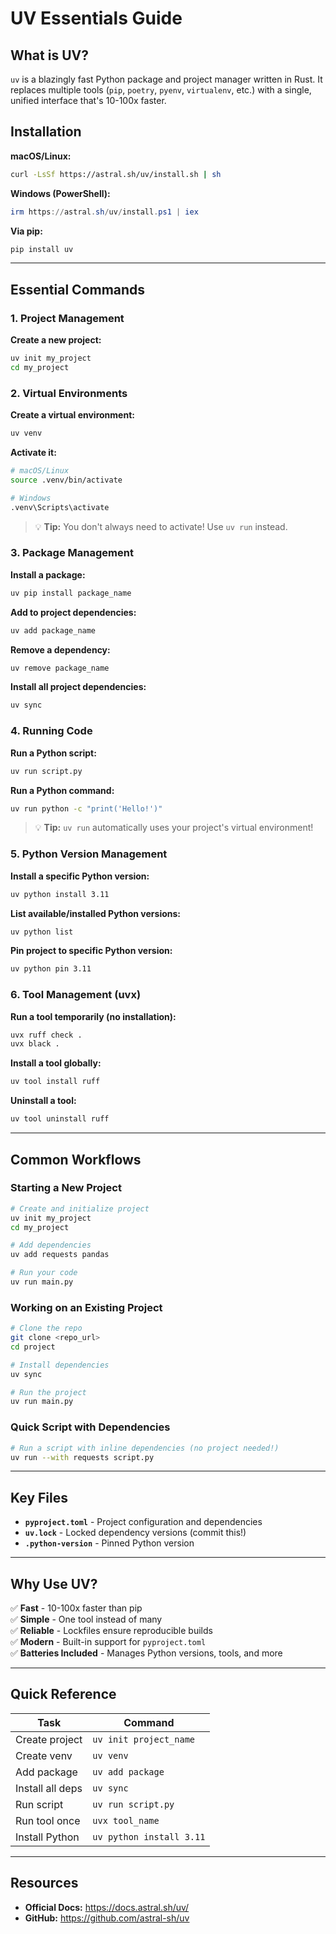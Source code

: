 # UV Essentials Guide

## What is UV?

`uv` is a blazingly fast Python package and project manager written in Rust. It replaces multiple tools (`pip`, `poetry`, `pyenv`, `virtualenv`, etc.) with a single, unified interface that's 10-100x faster.

## Installation

**macOS/Linux:**
```bash
curl -LsSf https://astral.sh/uv/install.sh | sh
```

**Windows (PowerShell):**
```powershell
irm https://astral.sh/uv/install.ps1 | iex
```

**Via pip:**
```bash
pip install uv
```

---

## Essential Commands

### 1. **Project Management**

**Create a new project:**
```bash
uv init my_project
cd my_project
```

### 2. **Virtual Environments**

**Create a virtual environment:**
```bash
uv venv
```

**Activate it:**
```bash
# macOS/Linux
source .venv/bin/activate

# Windows
.venv\Scripts\activate
```

> 💡 **Tip:** You don't always need to activate! Use `uv run` instead.

### 3. **Package Management**

**Install a package:**
```bash
uv pip install package_name
```

**Add to project dependencies:**
```bash
uv add package_name
```

**Remove a dependency:**
```bash
uv remove package_name
```

**Install all project dependencies:**
```bash
uv sync
```

### 4. **Running Code**

**Run a Python script:**
```bash
uv run script.py
```

**Run a Python command:**
```bash
uv run python -c "print('Hello!')"
```

> 💡 **Tip:** `uv run` automatically uses your project's virtual environment!

### 5. **Python Version Management**

**Install a specific Python version:**
```bash
uv python install 3.11
```

**List available/installed Python versions:**
```bash
uv python list
```

**Pin project to specific Python version:**
```bash
uv python pin 3.11
```

### 6. **Tool Management (uvx)**

**Run a tool temporarily (no installation):**
```bash
uvx ruff check .
uvx black .
```

**Install a tool globally:**
```bash
uv tool install ruff
```

**Uninstall a tool:**
```bash
uv tool uninstall ruff
```

---

## Common Workflows

### Starting a New Project
```bash
# Create and initialize project
uv init my_project
cd my_project

# Add dependencies
uv add requests pandas

# Run your code
uv run main.py
```

### Working on an Existing Project
```bash
# Clone the repo
git clone <repo_url>
cd project

# Install dependencies
uv sync

# Run the project
uv run main.py
```

### Quick Script with Dependencies
```bash
# Run a script with inline dependencies (no project needed!)
uv run --with requests script.py
```

---

## Key Files

- **`pyproject.toml`** - Project configuration and dependencies
- **`uv.lock`** - Locked dependency versions (commit this!)
- **`.python-version`** - Pinned Python version

---

## Why Use UV?

✅ **Fast** - 10-100x faster than pip  
✅ **Simple** - One tool instead of many  
✅ **Reliable** - Lockfiles ensure reproducible builds  
✅ **Modern** - Built-in support for `pyproject.toml`  
✅ **Batteries Included** - Manages Python versions, tools, and more

---

## Quick Reference

| Task | Command |
|------|---------|
| Create project | `uv init project_name` |
| Create venv | `uv venv` |
| Add package | `uv add package` |
| Install all deps | `uv sync` |
| Run script | `uv run script.py` |
| Run tool once | `uvx tool_name` |
| Install Python | `uv python install 3.11` |

---

## Resources

- **Official Docs:** https://docs.astral.sh/uv/
- **GitHub:** https://github.com/astral-sh/uv
